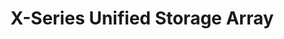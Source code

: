 ---
title: "X-Series Unified Storage Array"
linkTitle: "X-Series"
geekdocCollapseSection: true
description: "Articles describing the [TrueNAS X-Series](https://www.truenas.com/x-series/) Unified Storage Array from iXsystems, with installation and upgrade procedures."
weight: 30
---